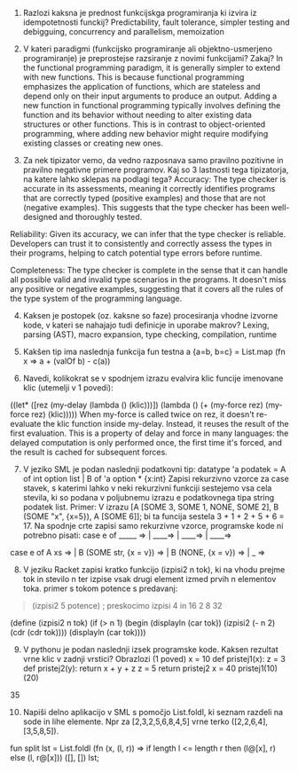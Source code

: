 1. Razlozi kaksna je prednost funkcijskga programiranja ki izvira iz idempotetnosti funckij?
Predictability, fault tolerance, simpler testing and debigguing, concurrency and parallelism, memoization

2. V kateri paradigmi (funkcijsko programiranje ali objektno-usmerjeno programiranje) je preprostejse razsiranje z novimi funkcijami? Zakaj?
In the functional programming paradigm, it is generally simpler to extend with new functions. This is because functional programming emphasizes the application of functions, which are stateless and depend only on their input arguments to produce an output.
Adding a new function in functional programming typically involves defining the function and its behavior without needing to alter existing data structures or other functions. This is in contrast to object-oriented programming, where adding new behavior might require modifying existing classes or creating new ones.

3. Za nek tipizator vemo, da vedno razposnava samo pravilno pozitivne in pravilno negativne primere programov. Kaj so 3 lastnosti tega tipizatorja, na katere lahko sklepas na podlagi tega?
Accuracy: The type checker is accurate in its assessments, meaning it correctly identifies programs that are correctly typed (positive examples) and those that are not (negative examples). This suggests that the type checker has been well-designed and thoroughly tested.

Reliability: Given its accuracy, we can infer that the type checker is reliable. Developers can trust it to consistently and correctly assess the types in their programs, helping to catch potential type errors before runtime.

Completeness: The type checker is complete in the sense that it can handle all possible valid and invalid type scenarios in the programs. It doesn't miss any positive or negative examples, suggesting that it covers all the rules of the type system of the programming language.

4. Kaksen je postopek (oz. kaksne so faze) procesiranja vhodne izvorne kode, v kateri se nahajajo tudi definicje in uporabe makrov?
Lexing, parsing (AST), macro expansion, type checking, compilation, runtime

5. Kakšen tip ima naslednja funkcija
fun testna a {a=b, b=c} = 
    List.map (fn x => a + (valOf b) - c(a)) 

6. Navedi, kolikokrat se v spodnjem izrazu evalvira klic funcije imenovane klic (utemelji v 1 povedi):

((let* ([rez (my-delay (lambda () (klic)))])
    (lambda () (+ (my-force rez) (my-force rez) (klic)))))
When my-force is called twice on rez, it doesn't re-evaluate the klic function inside my-delay. Instead, it reuses the result of the first evaluation. This is a property of delay and force in many languages: the delayed computation is only performed once, the first time it's forced, and the result is cached for subsequent forces.

7. V jeziko SML je podan naslednji podatkovni tip:
datatype 'a podatek = A of int option list
                | B of 'a option * {x:int}
Zapisi rekurzivno vzorce za case stavek, s katerimi lahko v neki rekurzivni funkciji sestejemo vsa cela stevila, ki so podana v poljubnemu izrazu e podatkovnega tipa string podatek list. Primer: V izrazu [A [SOME 3, SOME 1, NONE, SOME 2], B (SOME "x", {x=5}), A [SOME 6]];
bi ta funcija sestela 3 + 1 + 2 + 5 + 6 = 17.
Na spodnje crte zapisi samo rekurzivne vzorce, programske kode ni potrebno pisati:
case e of 
    _____ =>
    | ____=> 
    | ____=> 
    | ____=> 

case e of 
    A xs =>
    | B (SOME str, {x = v}) => 
    | B (NONE, {x = v}) => 
    | _ => 

8. V jeziku Racket zapisi kratko funkcijo (izpisi2 n tok), ki na vhodu prejme tok in stevilo n ter izpise vsak drugi element izmed prvih n elementov toka. primer s tokom potence s predavanj:
> (izpisi2 5 potence) ; preskocimo izpisi 4 in 16
2
8
32

(define (izpisi2 n tok) 
    (if (> n 1)
        (begin
            (displayln (car tok))
            (izpisi2 (- n 2) (cdr (cdr tok))))
        (displayln (car tok))))

9. V pythonu je podan naslednji izsek programske kode. Kaksen rezultat vrne klic v zadnji vrstici? Obrazlozi (1 poved)
x = 10
def pristej1(x):
    z = 3
    def pristej2(y):
        return x + y + z
    z = 5
    return pristej2
x = 40
pristej1(10)(20)

35

10. Napiši delno aplikacijo v SML s pomočjo List.foldl, ki seznam razdeli na sode in lihe elemente.
Npr za [2,3,2,5,6,8,4,5] vrne terko ([2,2,6,4],[3,5,8,5]).

fun split lst = 
    List.foldl (fn (x, (l, r)) => if length l <= length r then (l@[x], r) else (l, r@[x])) ([], []) lst;
